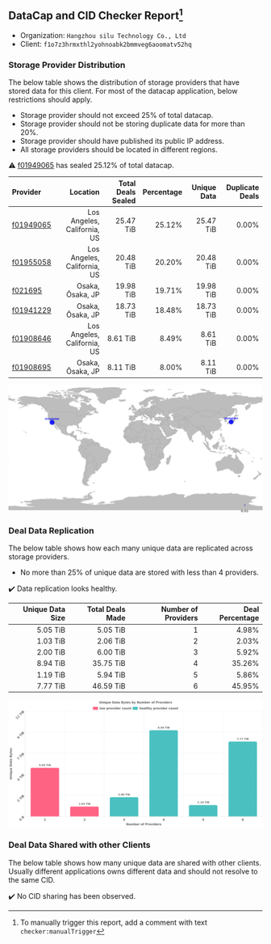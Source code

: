 ## DataCap and CID Checker Report[^1]
 - Organization: `Hangzhou silu Technology Co., Ltd`
 - Client: `f1o7z3hrmxthl2yohnoabk2bmmveg6aoomatv52hq`
### Storage Provider Distribution
The below table shows the distribution of storage providers that have stored data for this client.
For most of the datacap application, below restrictions should apply.
 - Storage provider should not exceed 25% of total datacap.
 - Storage provider should not be storing duplicate data for more than 20%.
 - Storage provider should have published its public IP address.
 - All storage providers should be located in different regions.

⚠️ [f01949065](https://filfox.info/en/address/f01949065) has sealed 25.12% of total datacap.

| Provider                                              |                    Location | Total Deals Sealed | Percentage | Unique Data | Duplicate Deals |
| :---------------------------------------------------- | --------------------------: | -----------------: | ---------: | ----------: | --------------: |
| [f01949065](https://filfox.info/en/address/f01949065) | Los Angeles, California, US |          25.47 TiB |     25.12% |   25.47 TiB |           0.00% |
| [f01955058](https://filfox.info/en/address/f01955058) | Los Angeles, California, US |          20.48 TiB |     20.20% |   20.48 TiB |           0.00% |
| [f021695](https://filfox.info/en/address/f021695)     |            Osaka, Ōsaka, JP |          19.98 TiB |     19.71% |   19.98 TiB |           0.00% |
| [f01941229](https://filfox.info/en/address/f01941229) |            Osaka, Ōsaka, JP |          18.73 TiB |     18.48% |   18.73 TiB |           0.00% |
| [f01908646](https://filfox.info/en/address/f01908646) | Los Angeles, California, US |           8.61 TiB |      8.49% |    8.61 TiB |           0.00% |
| [f01908695](https://filfox.info/en/address/f01908695) |            Osaka, Ōsaka, JP |           8.11 TiB |      8.00% |    8.11 TiB |           0.00% |

![Provider Distribution](https://raw.githubusercontent.com/data-preservation-programs/filplus-checker-assets/main/filecoin-project/filecoin-plus-large-datasets/issues/1313/1671077159901.png)
### Deal Data Replication
The below table shows how each many unique data are replicated across storage providers.
- No more than 25% of unique data are stored with less than 4 providers.

✔️ Data replication looks healthy.

| Unique Data Size | Total Deals Made | Number of Providers | Deal Percentage |
| ---------------: | ---------------: | ------------------: | --------------: |
|         5.05 TiB |         5.05 TiB |                   1 |           4.98% |
|         1.03 TiB |         2.06 TiB |                   2 |           2.03% |
|         2.00 TiB |         6.00 TiB |                   3 |           5.92% |
|         8.94 TiB |        35.75 TiB |                   4 |          35.26% |
|         1.19 TiB |         5.94 TiB |                   5 |           5.86% |
|         7.77 TiB |        46.59 TiB |                   6 |          45.95% |

![Replication Distribution](https://raw.githubusercontent.com/data-preservation-programs/filplus-checker-assets/main/filecoin-project/filecoin-plus-large-datasets/issues/1313/1671077163271.png)
### Deal Data Shared with other Clients
The below table shows how many unique data are shared with other clients.
Usually different applications owns different data and should not resolve to the same CID.

✔️ No CID sharing has been observed.

[^1]: To manually trigger this report, add a comment with text `checker:manualTrigger`
